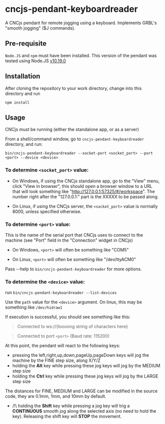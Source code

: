 # cncjs-pendant-keyboardreader
A CNCjs pendant for remote jogging using a keyboard. Implements GRBL's "smooth jogging" ($J commands).

## Pre-requisite

`Node.JS` and `npm` must have been installed.
This version of the pendant was tested using Node.JS [v10.19.0](https://nodejs.org/en/blog/release/v10.19.0/)

## Installation

After cloning the repository to your work directory, change into this directory and run
```
npm install
```

## Usage

CNCjs must be running (either the standalone app, or as a server)

From a shell/command window, go to `cncjs-pendant-keyboardreader` directory, and run: 

`bin/cncjs-pendant-keyboardreader --socket-port <socket_port> --port <port> --device <device>`

### To determine `<socket_port>` value: 

* On Windows, if using the CNCjs standalone app, go to the "View" menu, click "View in browser", this should open a browser window to a URL that will look something like "http://127.0.0.1:57325/#/workspace". The number right after the "127.0.0.1:" part is the XXXXX to be passed along.

* On Linux, if using the CNCjs server, the `<socket_port>` value is normally 8000, unless specified otherwise.

### To determine `<port>` value: 

This is the name of the serial port that CNCjs uses to connect to the machine (see "Port" field in the "Connection" widget in CNCjs)

* On Windows, `<port>` will often be something like "COM5"

* On Linux, `<port>` will often be something like "/dev/ttyACM0"

Pass --help to `bin/cncjs-pendant-keyboardreader` for more options.

### To determine the `<device>` value:

run `bin/cncjs-pendant-keyboardreader --list-devices`

Use the `path` value for the `<device>` argument. On linux, this may be something like `/dev/hidraw1`

If execution is successful, you should see something like this:

>Connected to ws://{loooong string of characters here}

>Connected to port `<port>` (Baud rate: 115200)

At this point, the pendant will react to the following keys:

* pressing the left,right,up,down,pageUp,pageDown keys will jog the machine by the FINE step size, along X/Y/Z
* holding the **Alt** key while pressing these jog keys will jog by the MEDIUM step size
* holding the **Ctrl** key while pressing these jog keys will jog by the LARGE step size

The distances for FINE, MEDIUM and LARGE can be modified in the source code, they are 0.1mm, 1mm, and 10mm by default.

* /!\ holding the **Shift** key while pressing a jog key will trig a **CONTINUOUS** smooth jog along the selected axis (no need to hold the key). Releasing the shift key will **STOP** the movement.


